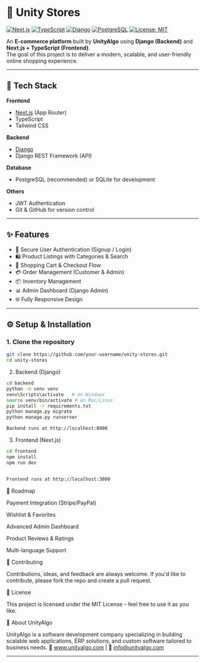 # 🛒 Unity Stores  

[![Next.js](https://img.shields.io/badge/Next.js-000000?style=for-the-badge&logo=next.js&logoColor=white)](https://nextjs.org/)
[![TypeScript](https://img.shields.io/badge/TypeScript-3178C6?style=for-the-badge&logo=typescript&logoColor=white)](https://www.typescriptlang.org/)
[![Django](https://img.shields.io/badge/Django-092E20?style=for-the-badge&logo=django&logoColor=white)](https://www.djangoproject.com/)
[![PostgreSQL](https://img.shields.io/badge/PostgreSQL-336791?style=for-the-badge&logo=postgresql&logoColor=white)](https://www.postgresql.org/)
[![License: MIT](https://img.shields.io/badge/License-MIT-green.svg?style=for-the-badge)](LICENSE)

An **E-commerce platform** built by **UnityAlgo** using **Django (Backend)** and **Next.js + TypeScript (Frontend)**.  
The goal of this project is to deliver a modern, scalable, and user-friendly online shopping experience.

---

## 🚀 Tech Stack

**Frontend**
- [Next.js](https://nextjs.org/) (App Router)  
- TypeScript  
- Tailwind CSS  

**Backend**
- [Django](https://www.djangoproject.com/)  
- Django REST Framework (API)  

**Database**
- PostgreSQL (recommended) or SQLite for development  

**Others**
- JWT Authentication  
- Git & GitHub for version control  

---

## ✨ Features

- 🔐 Secure User Authentication (Signup / Login)  
- 🛍️ Product Listings with Categories & Search  
- 🛒 Shopping Cart & Checkout Flow  
- 💳 Order Management (Customer & Admin)  
- 📦 Inventory Management  
- 📊 Admin Dashboard (Django Admin)  
- 🌐 Fully Responsive Design  

---

## ⚙️ Setup & Installation

### 1. Clone the repository
```bash
git clone https://github.com/your-username/unity-stores.git
cd unity-stores
```

2. Backend (Django)
```bash
cd backend
python -m venv venv
venv\Scripts\activate   # on Windows
source venv/bin/activate # on Mac/Linux
pip install -r requirements.txt
python manage.py migrate
python manage.py runserver

Backend runs at http://localhost:8000

```
3. Frontend (Next.js)
```bash
cd frontend
npm install
npm run dev


Frontend runs at http://localhost:3000
```
📌 Roadmap

 Payment Integration (Stripe/PayPal)

 Wishlist & Favorites

 Advanced Admin Dashboard

 Product Reviews & Ratings

 Multi-language Support

🤝 Contributing

Contributions, ideas, and feedback are always welcome.
If you'd like to contribute, please fork the repo and create a pull request.

📜 License

This project is licensed under the MIT License – feel free to use it as you like.

👤 About UnityAlgo

UnityAlgo is a software development company specializing in building scalable web applications, ERP solutions, and custom software tailored to business needs.
💼 www.unityalgo.com | 📧 info@unityalgo.com

---


